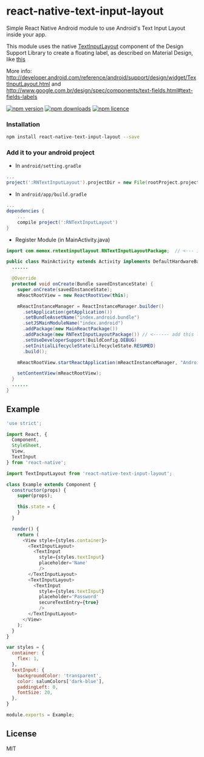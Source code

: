 # react-native-text-input-layout
Simple React Native Android module to use Android's Text Input Layout inside your app.

This module uses the native [TextInputLayout](http://developer.android.com/reference/android/support/de-sign/widget/TextInputLayout.html)  component of the Design Support Library to create a floating label, as described on Material Design, like [this](http://www.google.com.br/design/spec/components/text-fields.html#text-fields-labels)

More info: http://developer.android.com/reference/android/support/design/widget/TextInputLayout.html and http://www.google.com.br/design/spec/components/text-fields.html#text-fields-labels

[![npm version](http://img.shields.io/npm/v/react-native-text-input-layout.svg?style=flat-square)](https://npmjs.org/package/react-native-text-input-layout "View this project on npm")
[![npm downloads](http://img.shields.io/npm/dm/react-native-text-input-layout.svg?style=flat-square)](https://npmjs.org/package/react-native-text-input-layout "View this project on npm")
[![npm licence](http://img.shields.io/npm/l/react-native-text-input-layout.svg?style=flat-square)](https://npmjs.org/package/react-native-text-input-layout "View this project on npm")

### Installation

```bash
npm install react-native-text-input-layout --save
```

### Add it to your android project

* In `android/setting.gradle`

```gradle
...
project(':RNTextInputLayout').projectDir = new File(rootProject.projectDir, '../node_modules/react-native-text-input-layout')
```

* In `android/app/build.gradle`

```gradle
...
dependencies {
    ...
    compile project(':RNTextInputLayout')
}
```

* Register Module (in MainActivity.java)

```java
import com.memox.rntextinputlayout.RNTextInputLayoutPackage;  // <--- import

public class MainActivity extends Activity implements DefaultHardwareBackBtnHandler {
  ......

  @Override
  protected void onCreate(Bundle savedInstanceState) {
    super.onCreate(savedInstanceState);
    mReactRootView = new ReactRootView(this);

    mReactInstanceManager = ReactInstanceManager.builder()
      .setApplication(getApplication())
      .setBundleAssetName("index.android.bundle")
      .setJSMainModuleName("index.android")
      .addPackage(new MainReactPackage())
      .addPackage(new RNTextInputLayoutPackage()) // <------ add this line to yout MainActivity class
      .setUseDeveloperSupport(BuildConfig.DEBUG)
      .setInitialLifecycleState(LifecycleState.RESUMED)
      .build();

    mReactRootView.startReactApplication(mReactInstanceManager, "AndroidRNSample", null);

    setContentView(mReactRootView);
  }
  ......
}
```

## Example
```javascript
'use strict';

import React, {
  Component,
  StyleSheet,
  View,
  TextInput
} from 'react-native';

import TextInputLayout from 'react-native-text-input-layout';

class Example extends Component {
  constructor(props) {
    super(props);

    this.state = {
    }
  }

  render() {
    return (
      <View style={styles.container}>
        <TextInputLayout>
          <TextInput
            style={styles.textInput}
            placeholder='Name'
            />
        </TextInputLayout>
        <TextInputLayout>
          <TextInput
            style={styles.textInput}
            placeholder='Password'
            secureTextEntry={true}
            />
        </TextInputLayout>
      </View>
    );
  }
}

var styles = {
  container: {
    flex: 1,
  },
  textInput: {
    backgroundColor: 'transparent',
    color: salumColors['dark-blue'],
    paddingLeft: 0,
    fontSize: 20,
  },
}

module.exports = Example;
```

## License
MIT
